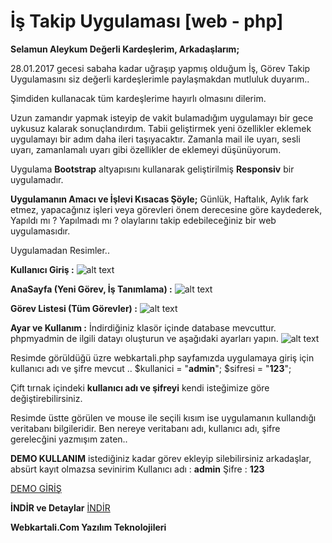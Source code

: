 # İş Takip Uygulaması [web - php]

**Selamun Aleykum Değerli Kardeşlerim, Arkadaşlarım;**

28.01.2017 gecesi sabaha kadar uğraşıp yapmış olduğum İş, Görev Takip Uygulamasını siz değerli kardeşlerimle paylaşmakdan mutluluk duyarım..

Şimdiden kullanacak tüm kardeşlerime hayırlı olmasını dilerim.

Uzun zamandır yapmak isteyip de vakit bulamadığım uygulamayı bir gece uykusuz kalarak sonuçlandırdım. Tabii geliştirmek yeni özellikler eklemek uygulamayı bir adım daha ileri taşıyacaktır. Zamanla mail ile uyarı, sesli uyarı, zamanlamalı uyarı gibi özellikler de eklemeyi düşünüyorum.

Uygulama **Bootstrap** altyapısını kullanarak geliştirilmiş **Responsiv** bir uygulamadır.


**Uygulamanın Amacı ve İşlevi Kısacas Şöyle;**
Günlük, Haftalık, Aylık fark etmez, yapacağınız işleri veya görevleri önem derecesine göre kaydederek, Yapıldı mı ? Yapılmadı mı ? olaylarını takip edebileceğiniz bir web uygulamasıdır.

Uygulamadan Resimler..

**Kullanıcı Giriş :**
![alt text](http://i.hizliresim.com/r6GVQ1.png)


**AnaSayfa (Yeni Görev, İş Tanımlama) :**
![alt text](http://i.hizliresim.com/Pnjoq7.png)

**Görev Listesi (Tüm Görevler) :**
![alt text](http://i.hizliresim.com/ZMlVDz.png)




**Ayar ve Kullanım :**
İndirdiğiniz klasör içinde database mevcuttur. phpmyadmin de ilgili datayı oluşturun ve aşağıdaki ayarları yapın.
![alt text](http://i.hizliresim.com/jXdj5D.png)



Resimde görüldüğü üzre webkartali.php sayfamızda uygulamaya giriş için kullanıcı adı ve şifre mevcut ..
$kullanici = "**admin**";
$sifresi = "**123**";

Çift tırnak içindeki **kullanıcı adı ve şifreyi** kendi isteğimize göre değiştirebilirsiniz.

Resimde üstte görülen ve mouse ile seçili kısım ise uygulamanın kullandığı veritabanı bilgileridir.
Ben nereye veritabanı adı, kullanıcı adı, şifre gerelecğini yazmışım zaten..


**DEMO KULLANIM**
istediğiniz kadar görev ekleyip silebilirsiniz arkadaşlar, absürt kayıt olmazsa sevinirim 
Kullanıcı adı : **admin**
Şifre : **123**

<a href="http://webkartali.com/task/index.php" target="_blank">DEMO GİRİŞ</a>



**İNDİR ve Detaylar**
<a href="http://webkartali.com/task/cw_task.rar" target="_blank">İNDİR</a>




**Webkartali.Com  Yazılım Teknolojileri**
